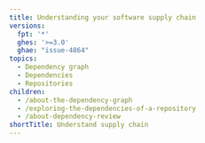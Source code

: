 ```yaml
---
title: Understanding your software supply chain
versions:
  fpt: '*'
  ghes: '>=3.0'
  ghae: "issue-4864"
topics:
  - Dependency graph
  - Dependencies
  - Repositories
children:
  - /about-the-dependency-graph
  - /exploring-the-dependencies-of-a-repository
  - /about-dependency-review
shortTitle: Understand supply chain
---
```


